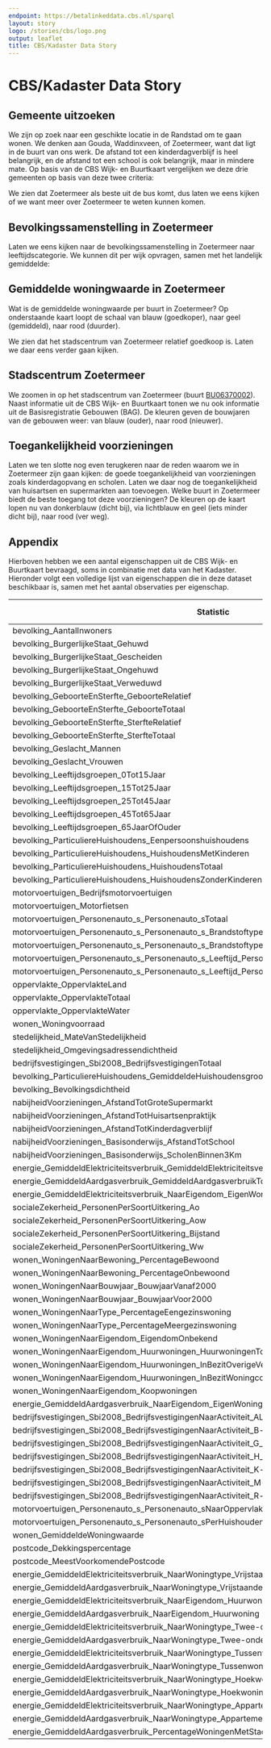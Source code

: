 ```yaml
---
endpoint: https://betalinkeddata.cbs.nl/sparql
layout: story
logo: /stories/cbs/logo.png
output: leaflet
title: CBS/Kadaster Data Story
---
```


# CBS/Kadaster Data Story

## Gemeente uitzoeken

We zijn op zoek naar een geschikte locatie in de Randstad om te gaan
wonen.  We denken aan Gouda, Waddinxveen, of Zoetermeer, want dat ligt
in de buurt van ons werk.  De afstand tot een kinderdagverblijf is
heel belangrijk, en de afstand tot een school is ook belangrijk, maar
in mindere mate.  Op basis van de CBS Wijk- en Buurtkaart vergelijken
we deze drie gemeenten op basis van deze twee criteria:

<query data-endpoint="https://betalinkeddata.cbs.nl/sparql" data-config="http://localhost:4000/stories/cbs/index.html#query=prefix+cbs%3A+%3Chttp%3A%2F%2Fbetalinkeddata.cbs.nl%2Fdef%2Fcbs%23%3E%0Aprefix+def%3A+%3Chttp%3A%2F%2Fbetalinkeddata.cbs.nl%2Fdef%2F83487NED%23%3E%0Aprefix+dimension%3A+%3Chttp%3A%2F%2Fbetalinkeddata.cbs.nl%2Fdef%2Fdimension%23%3E%0Aprefix+gemeente%3A+%3Chttp%3A%2F%2Fbetalinkeddata.cbs.nl%2Fregios%2F2016%2Fid%2Fgemeente-geografisch%2F%3E%0Aprefix+qb%3A+%3Chttp%3A%2F%2Fpurl.org%2Flinked-data%2Fcube%23%3E%0Aprefix+rdfs%3A+%3Chttp%3A%2F%2Fwww.w3.org%2F2000%2F01%2Frdf-schema%23%3E%0Aselect+%3Flabel+%3Fgouda+%3Fwaddinxveen+%3Fzoetermeer+%7B%0A++values+(%3Fp)+%7B+(def%3AnabijheidVoorzieningen_Basisonderwijs_AfstandTotSchool)+(+def%3AnabijheidVoorzieningen_AfstandTotKinderdagverblijf)+%7D%0A++%3Fp+rdfs%3Alabel+%3Flabel+.%0A++%3Fobservatie1+%3Fp+%3Fgouda+%3B+dimension%3Aregio+gemeente%3AGM0513+.+%23+Gouda%0A++%3Fobservatie2+%3Fp+%3Fwaddinxveen+%3B+dimension%3Aregio+gemeente%3AGM0627+.+%23+Waddinxveen%0A++%3Fobservatie3+%3Fp+%3Fzoetermeer+%3B+dimension%3Aregio+gemeente%3AGM0637+.+%23+Zoetermeer%0A%7D%0A&contentTypeConstruct=text%2Fturtle&contentTypeSelect=application%2Fsparql-results%2Bjson&endpoint=https%3A%2F%2Fdata.pdok.nl%2Fsparql%2Fcbs&requestMethod=POST&tabTitle=Query&headers=%7B%7D&outputFormat=gchart&outputSettings=%7B%22chartConfig%22%3A%7B%22options%22%3A%7B%22hAxis%22%3A%7B%22useFormatFromData%22%3Atrue%2C%22viewWindow%22%3Anull%2C%22minValue%22%3Anull%2C%22maxValue%22%3Anull%2C%22viewWindowMode%22%3Anull%7D%2C%22legacyScatterChartLabels%22%3Atrue%2C%22legend%22%3A%22right%22%2C%22vAxes%22%3A%5B%7B%22useFormatFromData%22%3Atrue%2C%22viewWindow%22%3A%7B%22max%22%3Anull%2C%22min%22%3Anull%7D%2C%22minValue%22%3Anull%2C%22maxValue%22%3Anull%7D%2C%7B%22useFormatFromData%22%3Atrue%2C%22viewWindow%22%3A%7B%22max%22%3Anull%2C%22min%22%3Anull%7D%2C%22minValue%22%3Anull%2C%22maxValue%22%3Anull%7D%5D%2C%22isStacked%22%3Afalse%2C%22booleanRole%22%3A%22certainty%22%2C%22width%22%3A600%2C%22height%22%3A371%7D%2C%22state%22%3A%7B%7D%2C%22view%22%3A%7B%22columns%22%3Anull%2C%22rows%22%3Anull%7D%2C%22isDefaultVisualization%22%3Afalse%2C%22chartType%22%3A%22ColumnChart%22%7D%2C%22motionChartState%22%3Anull%7D"
     data-query-ref="q1.rq"
     data-query-output="gchart">
</query>

We zien dat Zoetermeer als beste uit de bus komt, dus laten we eens
kijken of we want meer over Zoetermeer te weten kunnen komen.

## Bevolkingssamenstelling in Zoetermeer

Laten we eens kijken naar de bevolkingssamenstelling in Zoetermeer
naar leeftijdscategorie.  We kunnen dit per wijk opvragen, samen met
het landelijk gemiddelde:

<query data-endpoint="https://betalinkeddata.cbs.nl/sparql" data-config="http://localhost:4000/stories/cbs/#query=prefix+def%3A+%3Chttp%3A%2F%2Fbetalinkeddata.cbs.nl%2Fdef%2F83487NED%23%3E%0Aprefix+dimension%3A+%3Chttp%3A%2F%2Fbetalinkeddata.cbs.nl%2Fdef%2Fdimension%23%3E%0Aprefix+land%3A+%3Chttp%3A%2F%2Fbetalinkeddata.cbs.nl%2Fregios%2F2016%2Fid%2Fland-geografisch%2F%3E%0Aprefix+rdfs%3A+%3Chttp%3A%2F%2Fwww.w3.org%2F2000%2F01%2Frdf-schema%23%3E%0Aprefix+wijk%3A+%3Chttp%3A%2F%2Fbetalinkeddata.cbs.nl%2Fregios%2F2016%2Fid%2Fwijk%2F%3E%0Aselect+%3FregioLabel+%3Finwoners0_14+%3Finwoners15_24+%3Finwoners25_44+%3Finwoners45_64+%3Finwoners65plus+%7B%0A++values+%3Fregio+%7B%0A++++land%3ANL00%0A++++wijk%3AWK063709%0A++++wijk%3AWK063702%0A++++wijk%3AWK063700%0A++++wijk%3AWK063708%0A++++wijk%3AWK063701%0A++++wijk%3AWK063704%0A++++wijk%3AWK063706%0A++++wijk%3AWK063705%0A++++wijk%3AWK063703%0A++%7D%0A++_%3A0+def%3Abevolking_AantalInwoners+%3Ftotaal+%3B+dimension%3Aregio+%3Fregio+.%0A++_%3A1+def%3Abevolking_Leeftijdsgroepen_0Tot15Jaar+%3Fx1+%3B+dimension%3Aregio+%3Fregio+.%0A++_%3A2+def%3Abevolking_Leeftijdsgroepen_15Tot25Jaar+%3Fx2+%3B+dimension%3Aregio+%3Fregio+.%0A++_%3A3+def%3Abevolking_Leeftijdsgroepen_25Tot45Jaar+%3Fx3+%3B+dimension%3Aregio+%3Fregio+.%0A++_%3A4+def%3Abevolking_Leeftijdsgroepen_45Tot65Jaar+%3Fx4+%3B+dimension%3Aregio+%3Fregio+.%0A++_%3A5+def%3Abevolking_Leeftijdsgroepen_65JaarOfOuder+%3Fx5+%3B+dimension%3Aregio+%3Fregio+.%0A++bind(xsd%3Aint(%3Fx1%2Fxsd%3Adouble(%3Ftotaal)*1.0e2)+as+%3Finwoners0_14)%0A++bind(xsd%3Aint(%3Fx2%2Fxsd%3Adouble(%3Ftotaal)*1.0e2)+as+%3Finwoners15_24)%0A++bind(xsd%3Aint(%3Fx3%2Fxsd%3Adouble(%3Ftotaal)*1.0e2)+as+%3Finwoners25_44)%0A++bind(xsd%3Aint(%3Fx4%2Fxsd%3Adouble(%3Ftotaal)*1.0e2)+as+%3Finwoners45_64)%0A++bind(xsd%3Aint(%3Fx5%2Fxsd%3Adouble(%3Ftotaal)*1.0e2)+as+%3Finwoners65plus)%0A++%3Fregio+rdfs%3Alabel+%3FregioLabel%0A%7D%0A&contentTypeConstruct=text%2Fturtle&contentTypeSelect=application%2Fsparql-results%2Bjson&endpoint=https%3A%2F%2Fdata.pdok.nl%2Fsparql%2Fcbs&requestMethod=POST&tabTitle=Query&headers=%7B%7D&outputFormat=gchart&outputSettings=%7B%22chartConfig%22%3A%7B%22options%22%3A%7B%22hAxis%22%3A%7B%22useFormatFromData%22%3Atrue%2C%22viewWindow%22%3Anull%2C%22minValue%22%3Anull%2C%22maxValue%22%3Anull%2C%22viewWindowMode%22%3Anull%7D%2C%22legacyScatterChartLabels%22%3Atrue%2C%22vAxes%22%3A%5B%7B%22useFormatFromData%22%3Atrue%2C%22viewWindow%22%3A%7B%22max%22%3Anull%2C%22min%22%3Anull%7D%2C%22minValue%22%3Anull%2C%22maxValue%22%3Anull%7D%2C%7B%22useFormatFromData%22%3Atrue%2C%22viewWindow%22%3A%7B%22max%22%3Anull%2C%22min%22%3Anull%7D%2C%22minValue%22%3Anull%2C%22maxValue%22%3Anull%7D%5D%2C%22isStacked%22%3Afalse%2C%22booleanRole%22%3A%22certainty%22%2C%22legend%22%3A%22right%22%2C%22width%22%3A600%2C%22height%22%3A371%7D%2C%22state%22%3A%7B%7D%2C%22view%22%3A%7B%22columns%22%3Anull%2C%22rows%22%3Anull%7D%2C%22isDefaultVisualization%22%3Afalse%2C%22chartType%22%3A%22ColumnChart%22%7D%2C%22motionChartState%22%3Anull%7D"
     data-query-output="gchart">
</query>

## Gemiddelde woningwaarde in Zoetermeer

Wat is de gemiddelde woningwaarde per buurt in Zoetermeer?  Op
onderstaande kaart loopt de schaal van blauw (goedkoper), naar geel
(gemiddeld), naar rood (duurder).

<query data-endpoint="https://api.demo.triply.cc/datasets/wouter/cbs-dump/services/sparql/sparql"
     data-query-ref="q3.rq"
     data-output="geo">
</query>

We zien dat het stadscentrum van Zoetermeer relatief goedkoop is.
Laten we daar eens verder gaan kijken.

## Stadscentrum Zoetermeer

We zoomen in op het stadscentrum van Zoetermeer (buurt <a
href="http://betalinkeddata.cbs.nl/regios/2016/id/buurt/BU06370002">BU06370002</a>).
Naast informatie uit de CBS Wijk- en Buurtkaart tonen we nu ook
informatie uit de Basisregistratie Gebouwen (BAG).  De kleuren geven
de bouwjaren van de gebouwen weer: van blauw (ouder), naar rood
(nieuwer).

<query data-endpoint="https://betalinkeddata.cbs.nl/sparql"  data-output="geo" data-query-ref="q4.rq">
</query>

## Toegankelijkheid voorzieningen

Laten we ten slotte nog even terugkeren naar de reden waarom we in
Zoetermeer zijn gaan kijken: de goede toegankelijkheid van
voorzieningen zoals kinderdagopvang en scholen.  Laten we daar nog de
toegankelijkheid van huisartsen en supermarkten aan toevoegen.  Welke
buurt in Zoetermeer biedt de beste toegang tot deze voorzieningen?  De
kleuren op de kaart lopen nu van donkerblauw (dicht bij), via
lichtblauw en geel (iets minder dicht bij), naar rood (ver weg).

<query data-endpoint="https://api.demo.triply.cc/datasets/wouter/cbs-dump/services/sparql/sparql"
     data-output="geo"
     data-query-ref="q5.rq">
</query>

## Appendix

Hierboven hebben we een aantal eigenschappen uit de CBS Wijk- en
Buurtkaart bevraagd, soms in combinatie met data van het Kadaster.
Hieronder volgt een volledige lijst van eigenschappen die in deze
dataset beschikbaar is, samen met het aantal observaties per
eigenschap.

<table> <thead> <tr><th>Statistic</th><th>№ observations</th></tr>
  </thead> <tbody>
  <tr><td>bevolking_AantalInwoners</td><td>16194</td></tr>
  <tr><td>bevolking_BurgerlijkeStaat_Gehuwd</td><td>16194</td></tr>
  <tr><td>bevolking_BurgerlijkeStaat_Gescheiden</td><td>16194</td></tr>
  <tr><td>bevolking_BurgerlijkeStaat_Ongehuwd</td><td>16194</td></tr>
  <tr><td>bevolking_BurgerlijkeStaat_Verweduwd</td><td>16194</td></tr>
  <tr><td>bevolking_GeboorteEnSterfte_GeboorteRelatief</td><td>16194</td></tr>
  <tr><td>bevolking_GeboorteEnSterfte_GeboorteTotaal</td><td>16194</td></tr>
  <tr><td>bevolking_GeboorteEnSterfte_SterfteRelatief</td><td>16194</td></tr>
  <tr><td>bevolking_GeboorteEnSterfte_SterfteTotaal</td><td>16194</td></tr>
  <tr><td>bevolking_Geslacht_Mannen</td><td>16194</td></tr>
  <tr><td>bevolking_Geslacht_Vrouwen</td><td>16194</td></tr>
  <tr><td>bevolking_Leeftijdsgroepen_0Tot15Jaar</td><td>16194</td></tr>
  <tr><td>bevolking_Leeftijdsgroepen_15Tot25Jaar</td><td>16194</td></tr>
  <tr><td>bevolking_Leeftijdsgroepen_25Tot45Jaar</td><td>16194</td></tr>
  <tr><td>bevolking_Leeftijdsgroepen_45Tot65Jaar</td><td>16194</td></tr>
  <tr><td>bevolking_Leeftijdsgroepen_65JaarOfOuder</td><td>16194</td></tr>
  <tr><td>bevolking_ParticuliereHuishoudens_Eenpersoonshuishoudens</td><td>16194</td></tr>
  <tr><td>bevolking_ParticuliereHuishoudens_HuishoudensMetKinderen</td><td>16194</td></tr>
  <tr><td>bevolking_ParticuliereHuishoudens_HuishoudensTotaal</td><td>16194</td></tr>
  <tr><td>bevolking_ParticuliereHuishoudens_HuishoudensZonderKinderen</td><td>16194</td></tr>
  <tr><td>motorvoertuigen_Bedrijfsmotorvoertuigen</td><td>16194</td></tr>
  <tr><td>motorvoertuigen_Motorfietsen</td><td>16194</td></tr>
  <tr><td>motorvoertuigen_Personenauto_s_Personenauto_sTotaal</td><td>16194</td></tr>
  <tr><td>motorvoertuigen_Personenauto_s_Personenauto_s_Brandstoftype_Personenauto_s_BrandstofBenzine</td><td>16194</td></tr>
  <tr><td>motorvoertuigen_Personenauto_s_Personenauto_s_Brandstoftype_Personenauto_s_OverigeBrandstof</td><td>16194</td></tr>
  <tr><td>motorvoertuigen_Personenauto_s_Personenauto_s_Leeftijd_Personenauto_s_6JaarEnOuder</td><td>16194</td></tr>
  <tr><td>motorvoertuigen_Personenauto_s_Personenauto_s_Leeftijd_Personenauto_s_JongerDan6Jaar</td><td>16194</td></tr>
  <tr><td>oppervlakte_OppervlakteLand</td><td>16194</td></tr>
  <tr><td>oppervlakte_OppervlakteTotaal</td><td>16194</td></tr>
  <tr><td>oppervlakte_OppervlakteWater</td><td>16194</td></tr>
  <tr><td>wonen_Woningvoorraad</td><td>16194</td></tr>
  <tr><td>stedelijkheid_MateVanStedelijkheid</td><td>16134</td></tr>
  <tr><td>stedelijkheid_Omgevingsadressendichtheid</td><td>16134</td></tr>
  <tr><td>bedrijfsvestigingen_Sbi2008_BedrijfsvestigingenTotaal</td><td>15998</td></tr>
  <tr><td>bevolking_ParticuliereHuishoudens_GemiddeldeHuishoudensgrootte</td><td>15882</td></tr>
  <tr><td>bevolking_Bevolkingsdichtheid</td><td>15596</td></tr>
  <tr><td>nabijheidVoorzieningen_AfstandTotGroteSupermarkt</td><td>15520</td></tr>
  <tr><td>nabijheidVoorzieningen_AfstandTotHuisartsenpraktijk</td><td>15520</td></tr>
  <tr><td>nabijheidVoorzieningen_AfstandTotKinderdagverblijf</td><td>15520</td></tr>
  <tr><td>nabijheidVoorzieningen_Basisonderwijs_AfstandTotSchool</td><td>15520</td></tr>
  <tr><td>nabijheidVoorzieningen_Basisonderwijs_ScholenBinnen3Km</td><td>15520</td></tr>
  <tr><td>energie_GemiddeldElektriciteitsverbruik_GemiddeldElektriciteitsverbruikTotaal</td><td>15033</td></tr>
  <tr><td>energie_GemiddeldAardgasverbruik_GemiddeldAardgasverbruikTotaal</td><td>14847</td></tr>
  <tr><td>energie_GemiddeldElektriciteitsverbruik_NaarEigendom_EigenWoning</td><td>14814</td></tr>
  <tr><td>socialeZekerheid_PersonenPerSoortUitkering_Ao</td><td>14814</td></tr>
  <tr><td>socialeZekerheid_PersonenPerSoortUitkering_Aow</td><td>14814</td></tr>
  <tr><td>socialeZekerheid_PersonenPerSoortUitkering_Bijstand</td><td>14814</td></tr>
  <tr><td>socialeZekerheid_PersonenPerSoortUitkering_Ww</td><td>14814</td></tr>
  <tr><td>wonen_WoningenNaarBewoning_PercentageBewoond</td><td>14746</td></tr>
  <tr><td>wonen_WoningenNaarBewoning_PercentageOnbewoond</td><td>14746</td></tr>
  <tr><td>wonen_WoningenNaarBouwjaar_BouwjaarVanaf2000</td><td>14746</td></tr>
  <tr><td>wonen_WoningenNaarBouwjaar_BouwjaarVoor2000</td><td>14746</td></tr>
  <tr><td>wonen_WoningenNaarType_PercentageEengezinswoning</td><td>14746</td></tr>
  <tr><td>wonen_WoningenNaarType_PercentageMeergezinswoning</td><td>14746</td></tr>
  <tr><td>wonen_WoningenNaarEigendom_EigendomOnbekend</td><td>14721</td></tr>
  <tr><td>wonen_WoningenNaarEigendom_Huurwoningen_HuurwoningenTotaal</td><td>14721</td></tr>
  <tr><td>wonen_WoningenNaarEigendom_Huurwoningen_InBezitOverigeVerhuurders</td><td>14721</td></tr>
  <tr><td>wonen_WoningenNaarEigendom_Huurwoningen_InBezitWoningcorporatie</td><td>14721</td></tr>
  <tr><td>wonen_WoningenNaarEigendom_Koopwoningen</td><td>14721</td></tr>
  <tr><td>energie_GemiddeldAardgasverbruik_NaarEigendom_EigenWoning</td><td>14624</td></tr>
  <tr><td>bedrijfsvestigingen_Sbi2008_BedrijfsvestigingenNaarActiviteit_ALandbouw_BosbouwEnVisserij</td><td>13896</td></tr>
  <tr><td>bedrijfsvestigingen_Sbi2008_BedrijfsvestigingenNaarActiviteit_B-fNijverheidEnEnergie</td><td>13896</td></tr>
  <tr><td>bedrijfsvestigingen_Sbi2008_BedrijfsvestigingenNaarActiviteit_G_p_IHandelEnHoreca</td><td>13896</td></tr>
  <tr><td>bedrijfsvestigingen_Sbi2008_BedrijfsvestigingenNaarActiviteit_H_p_JVervoer_InformatieEnCommunicatie</td><td>13896</td></tr>
  <tr><td>bedrijfsvestigingen_Sbi2008_BedrijfsvestigingenNaarActiviteit_K-lFinancieleDiensten_OnroerendGoed</td><td>13896</td></tr>
  <tr><td>bedrijfsvestigingen_Sbi2008_BedrijfsvestigingenNaarActiviteit_M-nZakelijkeDienstverlening</td><td>13896</td></tr>
  <tr><td>bedrijfsvestigingen_Sbi2008_BedrijfsvestigingenNaarActiviteit_R-uCultuur_Recreatie_OverigeDiensten</td><td>13896</td></tr>
  <tr><td>motorvoertuigen_Personenauto_s_Personenauto_sNaarOppervlakte</td><td>13268</td></tr>
  <tr><td>motorvoertuigen_Personenauto_s_Personenauto_sPerHuishouden</td><td>13268</td></tr>
  <tr><td>wonen_GemiddeldeWoningwaarde</td><td>13018</td></tr>
  <tr><td>postcode_Dekkingspercentage</td><td>12766</td></tr>
  <tr><td>postcode_MeestVoorkomendePostcode</td><td>12766</td></tr>
  <tr><td>energie_GemiddeldElektriciteitsverbruik_NaarWoningtype_VrijstaandeWoning</td><td>12694</td></tr>
  <tr><td>energie_GemiddeldAardgasverbruik_NaarWoningtype_VrijstaandeWoning</td><td>12595</td></tr>
  <tr><td>energie_GemiddeldElektriciteitsverbruik_NaarEigendom_Huurwoning</td><td>12439</td></tr>
  <tr><td>energie_GemiddeldAardgasverbruik_NaarEigendom_Huurwoning</td><td>12223</td></tr>
  <tr><td>energie_GemiddeldElektriciteitsverbruik_NaarWoningtype_Twee-onder-een-kap-woning</td><td>11159</td></tr>
  <tr><td>energie_GemiddeldAardgasverbruik_NaarWoningtype_Twee-onder-een-kap-woning</td><td>11027</td></tr>
  <tr><td>energie_GemiddeldElektriciteitsverbruik_NaarWoningtype_Tussenwoning</td><td>10524</td></tr>
  <tr><td>energie_GemiddeldAardgasverbruik_NaarWoningtype_Tussenwoning</td><td>10334</td></tr>
  <tr><td>energie_GemiddeldElektriciteitsverbruik_NaarWoningtype_Hoekwoning</td><td>10270</td></tr>
  <tr><td>energie_GemiddeldAardgasverbruik_NaarWoningtype_Hoekwoning</td><td>10094</td></tr>
  <tr><td>energie_GemiddeldElektriciteitsverbruik_NaarWoningtype_Appartement</td><td>9099</td></tr>
  <tr><td>energie_GemiddeldAardgasverbruik_NaarWoningtype_Appartement</td><td>8908</td></tr>
  <tr><td>energie_GemiddeldAardgasverbruik_PercentageWoningenMetStadsverwarming</td><td>866</td></tr>
  </tbody> </table>
